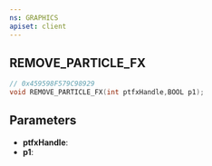 ```yaml
---
ns: GRAPHICS
apiset: client
---
```

## REMOVE_PARTICLE_FX

```c
// 0x459598F579C98929
void REMOVE_PARTICLE_FX(int ptfxHandle,BOOL p1);
```


## Parameters
* **ptfxHandle**:
* **p1**:



